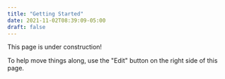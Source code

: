 ```yaml
---
title: "Getting Started"
date: 2021-11-02T08:39:09-05:00
draft: false
---
```


This page is under construction!

To help move things along, use the "Edit" button on the right side of this page.